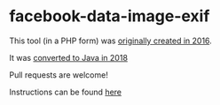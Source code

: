 # facebook-data-image-exif

This tool (in a PHP form) was [originally created in 2016](https://addshore.com/2016/09/add-exif-data-back-to-facebook-images/).

It was [converted to Java in 2018](https://addshore.com/2019/02/add-exif-data-back-to-facebook-images-0-1/)

Pull requests are welcome!

Instructions can be found [here](https://addshore.com/2019/02/add-exif-data-back-to-facebook-images-0-1/)
